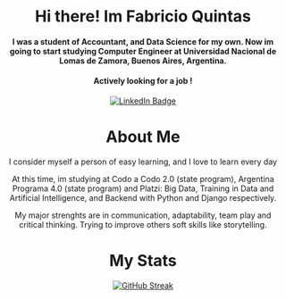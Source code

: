<div id="badges" align="center">
  <h1>
    Hi there! Im Fabricio Quintas
    </h4><h4>
  I was a student of Accountant, and Data Science for my own. Now im going to start studying Computer Engineer at Universidad Nacional de Lomas de Zamora, Buenos Aires, Argentina.
  </h4><h4>
  Actively looking for a job ! 
  </h4>
  <a href="https://www.linkedin.com/in/fabricio-quintas/">
    <img src="https://img.shields.io/badge/LinkedIn-blue?style=for-the-badge&logo=linkedin&logoColor=white" alt="LinkedIn Badge"/>
  </a>
<div/>

# About Me
  
  I consider myself a person of easy learning, and I love to learn every day 
  
  At this time, im studying at Codo a Codo 2.0 (state program), Argentina Programa 4.0 (state program) and Platzi:
      Big Data, Training in Data and Artificial Intelligence, and Backend with Python and Django respectively.
  
  My major strenghts are in communication, adaptability, team play and critical thinking. Trying to improve others soft skills like storytelling.
  
  
# My Stats
  
  [![GitHub Streak](http://github-readme-streak-stats.herokuapp.com?user=FabricioQuintas&theme=highcontrast&date_format=j%20M%5B%20Y%5D)](https://git.io/streak-stats)

<!---
FabricioQuintas/FabricioQuintas is a ✨ special ✨ repository because its `README.md` (this file) appears on your GitHub profile.
You can click the Preview link to take a look at your changes.
--->
